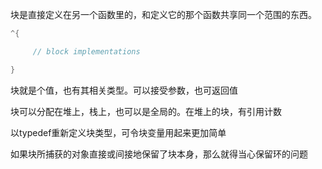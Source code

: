 块是直接定义在另一个函数里的，和定义它的那个函数共享同一个范围的东西。

```objective-c
^{

     // block implementations

}
```



块就是个值，也有其相关类型。可以接受参数，也可返回值

块可以分配在堆上，栈上，也可以是全局的。在堆上的块，有引用计数

以typedef重新定义块类型，可令块变量用起来更加简单

如果块所捕获的对象直接或间接地保留了块本身，那么就得当心保留环的问题
